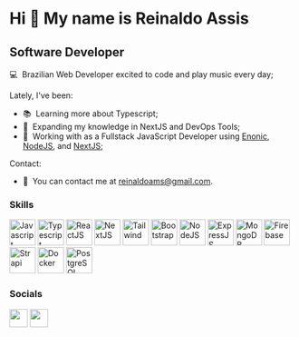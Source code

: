 Hi 👋 My name is Reinaldo Assis
===============================

Software Developer
-------------

💻  Brazilian Web Developer excited to code and play music every day;

Lately, I've been:
* 📚  Learning more about Typescript;
* 🧠  Expanding my knowledge in NextJS and DevOps Tools;
* 🚀  Working with as a Fullstack JavaScript Developer using [Enonic](http://enonic.com/), [NodeJS](https://nodejs.org/en/), and [NextJS](https://nextjs.org/);

Contact:
* 📩  You can contact me at [reinaldoams@gmail.com](mailto:reinaldoams@gmail.com).

### Skills

<p align="left">
<a href="https://developer.mozilla.org/en-US/docs/Web/JavaScript" target="_blank" rel="noreferrer"><img src="https://profilinator.rishav.dev/skills-assets/javascript-original.svg" width="46" height="46" alt="Javascript" /></a>
<a href="https://www.typescriptlang.org/" target="_blank" rel="noreferrer"><img src="https://profilinator.rishav.dev/skills-assets/typescript-original.svg" width="46" height="46" alt="Typescript" /></a>
<a href="https://reactjs.org/" target="_blank" rel="noreferrer"><img src="https://profilinator.rishav.dev/skills-assets/react-original-wordmark.svg" width="46" height="46" alt="ReactJS" /></a>
<a href="https://nextjs.org/" target="_blank" rel="noreferrer"><img src="https://upload.wikimedia.org/wikipedia/commons/8/8e/Nextjs-logo.svg" width="46" height="46" alt="NextJS" /></a>
<a href="https://tailwindcss.com/" target="_blank" rel="noreferrer"><img src="https://profilinator.rishav.dev/skills-assets/tailwindcss.svg" width="46" height="46" alt="Tailwind" /></a>
<a href="https://getbootstrap.com/" target="_blank" rel="noreferrer"><img src="https://profilinator.rishav.dev/skills-assets/bootstrap-plain.svg" width="46" height="46" alt="Bootstrap" /></a>
<a href="https://nodejs.org/en/" target="_blank" rel="noreferrer"><img src="https://profilinator.rishav.dev/skills-assets/nodejs-original-wordmark.svg" width="46" height="46" alt="NodeJS" /></a>
<a href="https://expressjs.com/" target="_blank" rel="noreferrer"><img src="https://profilinator.rishav.dev/skills-assets/express-original-wordmark.svg" width="46" height="46" alt="ExpressJS" /></a>
<a href="https://www.mongodb.com/" target="_blank" rel="noreferrer"><img src="https://profilinator.rishav.dev/skills-assets/mongodb-original-wordmark.svg" width="46" height="46" alt="MongoDB" /></a>
<a href="https://firebase.google.com/" target="_blank" rel="noreferrer"><img src="https://profilinator.rishav.dev/skills-assets/firebase.png" width="46" height="46" alt="Firebase" /></a>
<a href="https://strapi.io/" target="_blank" rel="noreferrer"><img src="https://profilinator.rishav.dev/skills-assets/strapi.svg" width="46" height="46" alt="Strapi" /></a>
<a href="https://www.docker.com/" target="_blank" rel="noreferrer"><img src="https://profilinator.rishav.dev/skills-assets/docker-original-wordmark.svg" width="46" height="46" alt="Docker" /></a>
<a href="https://www.postgresql.org/" target="_blank" rel="noreferrer"><img src="https://profilinator.rishav.dev/skills-assets/postgresql-original-wordmark.svg" width="46" height="46" alt="PostgreSQL" /></a>
</p>


### Socials

<p align="left"> <a href="https://www.github.com/reinaldoams" target="_blank" rel="noreferrer"><img src="https://raw.githubusercontent.com/danielcranney/readme-generator/main/public/icons/socials/github.svg" width="32" height="32" /></a> <a href="https://www.linkedin.com/in/reinaldoams" target="_blank" rel="noreferrer"><img src="https://raw.githubusercontent.com/danielcranney/readme-generator/main/public/icons/socials/linkedin.svg" width="32" height="32" /></a></p>
